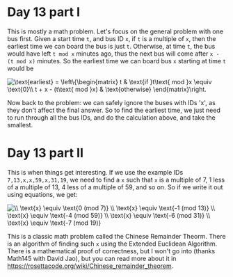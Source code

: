 # Day 13 part I
This is mostly a math problem. Let's focus on the general problem with one bus first. Given a start time `t`, and bus ID `x`, if `t` is a multiple of `x`, then the earliest time we can board the bus is just `t`. Otherwise, at time `t`, the bus would have left `t mod x` minutes ago, thus the next bus will come after `x - (t mod x)` minutes. So the earliest time we can board bus `x` starting at time `t` would be 

<img src="https://latex.codecogs.com/svg.latex?\text{earliest}&space;=&space;\left\{\begin{matrix}&space;t&space;&&space;\text{if&space;}t\text{&space;mod&space;}x&space;\equiv&space;\text{0}\\&space;t&space;&plus;&space;x&space;-&space;(t\text{&space;mod&space;}x)&space;&&space;\text{otherwise}&space;\end{matrix}\right." title="\text{earliest} = \left\{\begin{matrix} t & \text{if }t\text{ mod }x \equiv \text{0}\\ t + x - (t\text{ mod }x) & \text{otherwise} \end{matrix}\right." />

Now back to the problem: we can safely ignore the buses with IDs 'x', as they don't affect the final answer. So to find the earliest time, we just need to run through all the bus IDs, and do the calculation above, and take the smallest. 

# Day 13 part II
This is when things get interesting. If we use the example IDs `7,13,x,x,59,x,31,19`, we need to find a `x` such that `x` is a multiple of 7, 1 less of a multiple of 13, 4 less of a multiple of 59, and so on. So if we write it out using equations, we get:

<img src="https://latex.codecogs.com/svg.latex?\\&space;\text{x}&space;\equiv&space;\text{0&space;(mod&space;7)}&space;\\&space;\text{x}&space;\equiv&space;\text{-1&space;(mod&space;13)}&space;\\&space;\text{x}&space;\equiv&space;\text{-4&space;(mod&space;59)}&space;\\&space;\text{x}&space;\equiv&space;\text{-6&space;(mod&space;31)}&space;\\&space;\text{x}&space;\equiv&space;\text{-7&space;(mod&space;19)}" title="\\ \text{x} \equiv \text{0 (mod 7)} \\ \text{x} \equiv \text{-1 (mod 13)} \\ \text{x} \equiv \text{-4 (mod 59)} \\ \text{x} \equiv \text{-6 (mod 31)} \\ \text{x} \equiv \text{-7 (mod 19)}" />

This is a classic math problem called the Chinese Remainder Theorm. There is an algorithm of finding such `x` using the Extended Euclidean Algorithm. There is a mathematical proof of correctness, but I won't go into (thanks Math145 with David Jao), but you can read more about it in https://rosettacode.org/wiki/Chinese_remainder_theorem. 
